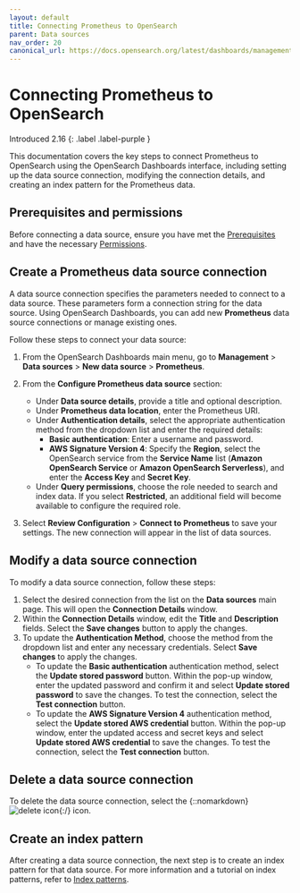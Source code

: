 ```yaml
---
layout: default
title: Connecting Prometheus to OpenSearch
parent: Data sources
nav_order: 20
canonical_url: https://docs.opensearch.org/latest/dashboards/management/connect-prometheus/
---
```


# Connecting Prometheus to OpenSearch
Introduced 2.16
{: .label .label-purple }

This documentation covers the key steps to connect Prometheus to OpenSearch using the OpenSearch Dashboards interface, including setting up the data source connection, modifying the connection details, and creating an index pattern for the Prometheus data. 

## Prerequisites and permissions

Before connecting a data source, ensure you have met the [Prerequisites]({{site.url}}{{site.baseurl}}/dashboards/management/data-sources/#prerequisites) and have the necessary [Permissions]({{site.url}}{{site.baseurl}}/dashboards/management/data-sources/#permissions).

## Create a Prometheus data source connection

A data source connection specifies the parameters needed to connect to a data source. These parameters form a connection string for the data source. Using OpenSearch Dashboards, you can add new **Prometheus** data source connections or manage existing ones.

Follow these steps to connect your data source:

1. From the OpenSearch Dashboards main menu, go to **Management** > **Data sources** > **New data source** > **Prometheus**. 

2. From the **Configure Prometheus data source** section: 
   
   - Under **Data source details**, provide a title and optional description.
   - Under **Prometheus data location**, enter the Prometheus URI.
   - Under **Authentication details**, select the appropriate authentication method from the dropdown list and enter the required details:
       - **Basic authentication**: Enter a username and password.
       - **AWS Signature Version 4**: Specify the **Region**, select the OpenSearch service from the **Service Name** list (**Amazon OpenSearch Service** or **Amazon OpenSearch Serverless**), and enter the **Access Key** and **Secret Key**.
   - Under **Query permissions**, choose the role needed to search and index data. If you select **Restricted**, an additional field will become available to configure the required role.

3. Select **Review Configuration** > **Connect to Prometheus** to save your settings. The new connection will appear in the list of data sources.

## Modify a data source connection

To modify a data source connection, follow these steps: 

1. Select the desired connection from the list on the **Data sources** main page. This will open the **Connection Details** window.
2. Within the **Connection Details** window, edit the **Title** and **Description** fields. Select the **Save changes** button to apply the changes.
3. To update the **Authentication Method**, choose the method from the dropdown list and enter any necessary credentials. Select **Save changes** to apply the changes.
    - To update the **Basic authentication** authentication method, select the **Update stored password** button. Within the pop-up window, enter the updated password and confirm it and select **Update stored password** to save the changes. To test the connection, select the **Test connection** button.
    - To update the **AWS Signature Version 4** authentication method, select the **Update stored AWS credential** button. Within the pop-up window, enter the updated access and secret keys and select **Update stored AWS credential** to save the changes. To test the connection, select the **Test connection** button.

## Delete a data source connection

To delete the data source connection, select the {::nomarkdown}<img src="{{site.url}}{{site.baseurl}}/images/dashboards/trash-can-icon.png" class="inline-icon" alt="delete icon"/>{:/} icon.

## Create an index pattern

After creating a data source connection, the next step is to create an index pattern for that data source. For more information and a tutorial on index patterns, refer to [Index patterns]({{site.url}}{{site.baseurl}}/dashboards/management/index-patterns/). 
